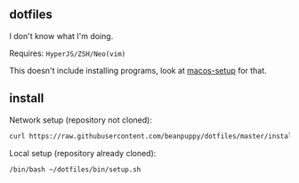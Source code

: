 ## dotfiles
I don't know what I'm doing.

Requires: `HyperJS/ZSH/Neo(vim)`

This doesn't include installing programs, look at [macos-setup](https://github.com/beanpuppy/macos-setup) for that.

## install
Network setup (repository not cloned):
```bash
curl https://raw.githubusercontent.com/beanpuppy/dotfiles/master/install.sh | /bin/bash
```

Local setup (repository already cloned):
```bash
/bin/bash ~/dotfiles/bin/setup.sh
```
